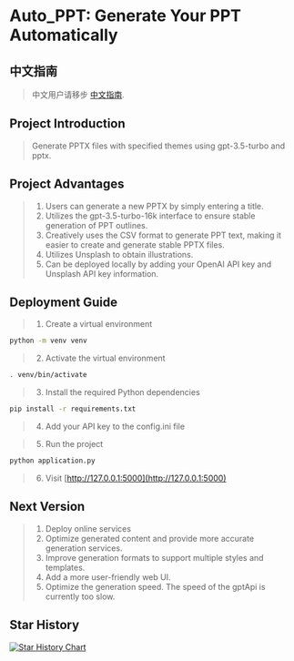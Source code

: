 # Auto_PPT: Generate Your PPT Automatically

## 中文指南
> 中文用户请移步 [中文指南](./Readme.md).

## Project Introduction

> Generate PPTX files with specified themes using gpt-3.5-turbo and pptx.

## Project Advantages

> 1. Users can generate a new PPTX by simply entering a title.
> 2. Utilizes the gpt-3.5-turbo-16k interface to ensure stable generation of PPT outlines.
> 3. Creatively uses the CSV format to generate PPT text, making it easier to create and generate stable PPTX files.
> 4. Utilizes Unsplash to obtain illustrations.
> 5. Can be deployed locally by adding your OpenAI API key and Unsplash API key information.

## Deployment Guide

> 1. Create a virtual environment

```bash
python -m venv venv
```

> 2. Activate the virtual environment

```bash
. venv/bin/activate
```

> 3. Install the required Python dependencies

```bash
pip install -r requirements.txt
```

> 4. Add your API key to the config.ini file

> 5. Run the project

```bash
python application.py
```

> 6. Visit [http://127.0.0.1:5000](http://127.0.0.1:5000)

## Next Version

> 1. Deploy online services
> 2. Optimize generated content and provide more accurate generation services.
> 3. Improve generation formats to support multiple styles and templates.
> 4. Add a more user-friendly web UI.
> 5. Optimize the generation speed. The speed of the gptApi is currently too slow.

## Star History

[![Star History Chart](https://api.star-history.com/svg?repos=limaoyi1/Auto_PPT&type=Timeline)](https://star-history.com/#limaoyi1/Auto_PPT&Timeline)